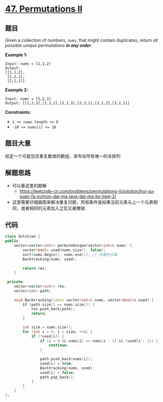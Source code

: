 # [47. Permutations II](https://leetcode.com/problems/permutations-ii/)

## 题目

Given a collection of numbers, `nums`, that might contain duplicates, return *all possible unique permutations **in any order**.*

**Example 1:**

```
Input: nums = [1,1,2]
Output:
[[1,1,2],
 [1,2,1],
 [2,1,1]]
```

**Example 2:**

```
Input: nums = [1,2,3]
Output: [[1,2,3],[1,3,2],[2,1,3],[2,3,1],[3,1,2],[3,2,1]]
```

 

**Constraints:**

- `1 <= nums.length <= 8`
- `-10 <= nums[i] <= 10`

## 题目大意

给定一个可能包含重复数值的数组，发布会所有唯一的全排列

## 解题思路

* 可以看这里的题解
  * https://leetcode-cn.com/problems/permutations-ii/solution/hui-su-suan-fa-python-dai-ma-java-dai-ma-by-liwe-2/
* 这里需要仔细画图来解决重复问题，剪枝条件是如果当前元素与上一个元素相同，或者相同的元素加入之后又被撤销

## 代码

````c++
class Solution {
public:
    vector<vector<int>> permuteUnique(vector<int>& nums) {
        vector<bool> used(nums.size(), false);
        sort(nums.begin(), nums.end()); // 去重的关键
        Backtracking(nums, used);
        
        return res;
    }
    
 private:
    vector<vector<int>> res;
    vector<int> path;
    
    void Backtracking(const vector<int>& nums, vector<bool>& used) {
        if (path.size() == nums.size()) {
            res.push_back(path);
            return;
        }
        
        int size = nums.size();
        for (int i = 0; i < size; ++i) {
            if (!used[i]) {
                if (i > 0 && nums[i] == nums[i - 1] && !used[i - 1]) {  // 这里是去重的逻辑
                    continue;
                }
                
                path.push_back(nums[i]);
                used[i] = true;
                Backtracking(nums, used);
                used[i] = false;
                path.pop_back();
            }
        }
    }
};
````

